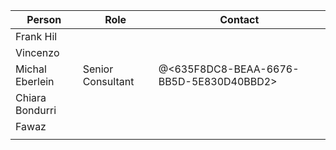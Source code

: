 
| **Person**      | **Role**          | **Contact**        |
|-----------------|-------------------|--------------------|
| Frank Hil       |                   |                    |
| Vincenzo        |                   |                    |
| Michal Eberlein | Senior Consultant | @<635F8DC8-BEAA-6676-BB5D-5E830D40BBD2> |
| Chiara Bondurri                |                   |                    |
| Fawaz                 |                   |                    |
|                 |                   |                    |

